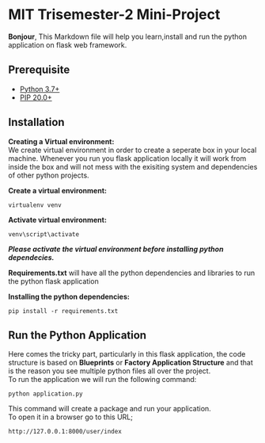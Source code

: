 # MIT Trisemester-2 Mini-Project
**Bonjour**,
This Markdown file will help you learn,install and run the python application on flask web framework.

## Prerequisite
- [Python 3.7+](https://www.python.org/downloads/)
- [PIP 20.0+](https://bootstrap.pypa.io/get-pip.py)

## Installation
**Creating a Virtual environment:**<br/>
We create virtual environment in order to create a seperate box in your local machine. Whenever you run you flask application locally it will work from inside the box and will 
not mess with the  exisiting system and dependencies of other python projects.

**Create a virtual environment:**
```
virtualenv venv
```

**Activate virtual environment:**
```
venv\script\activate
```

<b><i> Please activate the virtual environment before installing python dependecies. </b></i>

<b>Requirements.txt</b> will have all the python dependencies and libraries to run the python flask application

<b>Installing the python dependencies: </b>
```
pip install -r requirements.txt
```

## Run the Python Application ##
Here comes the tricky part, particularly in this flask application, the code structure is based on <b>Blueprints</b> or <b>Factory Application Structure</b>
and that is the reason you see multiple python files all over the project.<br/>
To run the application we will run the following command:
```
python application.py
```
This command will create a package and run your application.<br/>
To open it in a browser go to this URL;
```
http://127.0.0.1:8000/user/index
```

